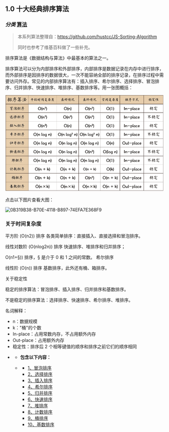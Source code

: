 ## 1.0 十大经典排序算法

### *分类* [算法](https://www.runoob.com/w3cnote_genre/algorithm)

> 本系列算法整理自：https://github.com/hustcc/JS-Sorting-Algorithm
>
> 同时也参考了维基百科做了一些补充。

排序算法是《数据结构与算法》中最基本的算法之一。

排序算法可以分为内部排序和外部排序，内部排序是数据记录在内存中进行排序，而外部排序是因排序的数据很大，一次不能容纳全部的排序记录，在排序过程中需要访问外存。常见的内部排序算法有：插入排序、希尔排序、选择排序、冒泡排序、归并排序、快速排序、堆排序、基数排序等。用一张图概括：

![sort](./images/sort.png)

点击以下图片查看大图：

![0B319B38-B70E-4118-B897-74EFA7E368F9](../images/0B319B38-B70E-4118-B897-74EFA7E368F9.png)

### 关于时间复杂度

平方阶 (O(n2)) 排序 各类简单排序：直接插入、直接选择和冒泡排序。

线性对数阶 (O(nlog2n)) 排序 快速排序、堆排序和归并排序；

O(n1+§)) 排序，§ 是介于 0 和 1 之间的常数。 希尔排序

线性阶 (O(n)) 排序 基数排序，此外还有桶、箱排序。

关于稳定性

稳定的排序算法：冒泡排序、插入排序、归并排序和基数排序。

不是稳定的排序算法：选择排序、快速排序、希尔排序、堆排序。

名词解释：

- n：数据规模
- k："桶"的个数
- In-place：占用常数内存，不占用额外内存
- Out-place：占用额外内存
- 稳定性：排序后 2 个相等键值的顺序和排序之前它们的顺序相同
- - **包含以下内容：**[]()

  - - [1、冒泡排序](https://www.runoob.com/w3cnote/bubble-sort.html)
    - [2、选择排序](https://www.runoob.com/w3cnote/selection-sort.html)
    - [3、插入排序](https://www.runoob.com/w3cnote/insertion-sort.html)
    - [4、希尔排序](https://www.runoob.com/w3cnote/shell-sort.html)
    - [5、归并排序](https://www.runoob.com/w3cnote/merge-sort.html)
    - [6、快速排序](https://www.runoob.com/w3cnote/quick-sort-2.html)
    - [7、堆排序](https://www.runoob.com/w3cnote/heap-sort.html)
    - [8、计数排序](https://www.runoob.com/w3cnote/counting-sort.html)
    - [9、桶排序](https://www.runoob.com/w3cnote/bucket-sort.html)
    - [10、基数排序](https://www.runoob.com/w3cnote/radix-sort.html)
